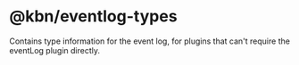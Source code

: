 # @kbn/eventlog-types

Contains type information for the event log, for plugins that can't
require the eventLog plugin directly.
